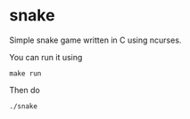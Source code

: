 snake
=====

Simple snake game written in C using ncurses.

You can run it using

```
make run
```
Then do
```
./snake
```
